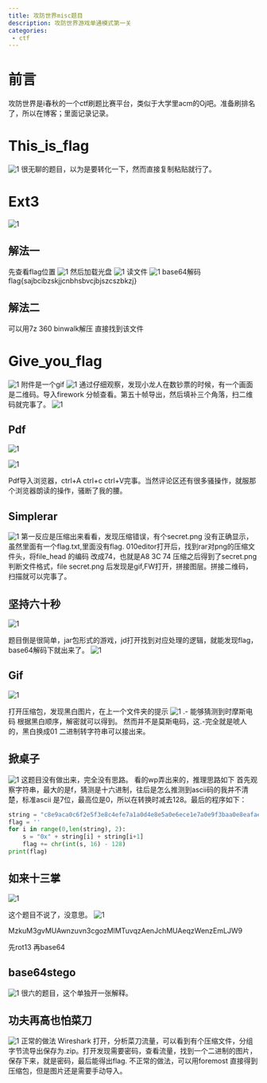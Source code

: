```yaml
---
title: 攻防世界misc题目
description: 攻防世界游戏单通模式第一关
categories: 
 - ctf
---
```


# 前言
攻防世界是i春秋的一个ctf刷题比赛平台，类似于大学里acm的Oj吧。准备刷排名了，所以在博客；里面记录记录。

# This_is_flag
![1](https://github.com/crazypyy/crazypyy.github.io/blob/master/images/gongfangshijiemisc/1.png?raw=true)
很无聊的题目，以为是要转化一下，然而直接复制粘贴就行了。

# Ext3
![1](https://github.com/crazypyy/crazypyy.github.io/blob/master/images/gongfangshijiemisc/2.png?raw=true)
## 解法一
先查看flag位置
![1](https://github.com/crazypyy/crazypyy.github.io/blob/master/images/gongfangshijiemisc/3.png?raw=true)
然后加载光盘
![1](https://github.com/crazypyy/crazypyy.github.io/blob/master/images/gongfangshijiemisc/4.png?raw=true)
读文件
![1](https://github.com/crazypyy/crazypyy.github.io/blob/master/images/gongfangshijiemisc/5.png?raw=true)
base64解码
flag{sajbcibzskjjcnbhsbvcjbjszcszbkzj}
## 解法二
可以用7z  360  binwalk解压 直接找到该文件
# Give_you_flag
![1](https://github.com/crazypyy/crazypyy.github.io/blob/master/images/gongfangshijiemisc/6.png?raw=true)
附件是一个gif
![1](https://github.com/crazypyy/crazypyy.github.io/blob/master/images/gongfangshijiemisc/7.png?raw=true)
通过仔细观察，发现小龙人在数钞票的时候，有一个画面是二维码。导入firework 分帧查看。第五十帧导出，然后填补三个角落，扫二维码就完事了。
![1](https://github.com/crazypyy/crazypyy.github.io/blob/master/images/gongfangshijiemisc/8.png?raw=true)

## Pdf
![1](https://github.com/crazypyy/crazypyy.github.io/blob/master/images/gongfangshijiemisc/9.png?raw=true)

![1](https://github.com/crazypyy/crazypyy.github.io/blob/master/images/gongfangshijiemisc/10.png?raw=true)

Pdf导入浏览器，ctrl+A ctrl+c ctrl+V完事。当然评论区还有很多骚操作，就服那个浏览器朗读的操作，骚断了我的腰。

## Simplerar
![1](https://github.com/crazypyy/crazypyy.github.io/blob/master/images/gongfangshijiemisc/11.png?raw=true)
第一反应是压缩出来看看，发现压缩错误，有个secret.png 没有正确显示，虽然里面有一个flag.txt,里面没有flag.
010editor打开后，找到rar对png的压缩文件头，将file_head 的编码 改成74，也就是A8 3C 74
压缩之后得到了secret.png
判断文件格式，file secret.png 后发现是gif,FW打开，拼接图层。拼接二维码，扫描就可以完事了。

## 坚持六十秒
![1](https://github.com/crazypyy/crazypyy.github.io/blob/master/images/gongfangshijiemisc/12.png?raw=true)

题目倒是很简单，jar包形式的游戏，jd打开找到对应处理的逻辑，就能发现flag，base64解码下就出来了。
![1](https://github.com/crazypyy/crazypyy.github.io/blob/master/images/gongfangshijiemisc/13.png?raw=true)

## Gif
![1](https://github.com/crazypyy/crazypyy.github.io/blob/master/images/gongfangshijiemisc/14.png?raw=true)

打开压缩包，发现黑白图片，在上一个文件夹的提示
![1](https://github.com/crazypyy/crazypyy.github.io/blob/master/images/gongfangshijiemisc/15.png?raw=true)
.- 能够猜测到时摩斯电码
根据黑白顺序，解密就可以得到。
然而并不是莫斯电码，这.-完全就是唬人的，黑白换成01 二进制转字符串可以接出来。

## 掀桌子
![1](https://github.com/crazypyy/crazypyy.github.io/blob/master/images/gongfangshijiemisc/16.png?raw=true)
这题目没有做出来，完全没有思路。
看的wp弄出来的，推理思路如下
首先观察字符串，最大的是f，猜测是十六进制，往后是怎么推测到ascii码的我并不清楚，标准ascii 是7位，最高位是0，所以在转换时减去128。最后的程序如下：
```python
string = "c8e9aca0c6f2e5f3e8c4efe7a1a0d4e8e5a0e6ece1e7a0e9f3baa0e8eafae3f9e4eafae2eae4e3eaebfaebe3f5e7e9f3e4e3e8eaf9eaf3e2e4e6f2"
flag = ''
for i in range(0,len(string), 2):
    s = "0x" + string[i] + string[i+1]
    flag += chr(int(s, 16) - 128)
print(flag)
```

## 如来十三掌
![1](https://github.com/crazypyy/crazypyy.github.io/blob/master/images/gongfangshijiemisc/17.png?raw=true)

这个题目不说了，没意思。
![1](https://github.com/crazypyy/crazypyy.github.io/blob/master/images/gongfangshijiemisc/18.png?raw=true)

MzkuM3gvMUAwnzuvn3cgozMlMTuvqzAenJchMUAeqzWenzEmLJW9

先rot13 再base64

## base64stego
![1](https://github.com/crazypyy/crazypyy.github.io/blob/master/images/gongfangshijiemisc/20.png?raw=true)
很六的题目，这个单独开一张解释。

## 功夫再高也怕菜刀
![1](https://github.com/crazypyy/crazypyy.github.io/blob/master/images/gongfangshijiemisc/21.png?raw=true)
正常的做法
Wireshark 打开，分析菜刀流量，可以看到有个压缩文件，分组字节流导出保存为.zip。打开发现需要密码，查看流量，找到一个二进制的图片，保存下来，就是密码，最后能得出flag.
不正常的做法，可以用foremost 直接得到压缩包，但是图片还是需要手动导入。